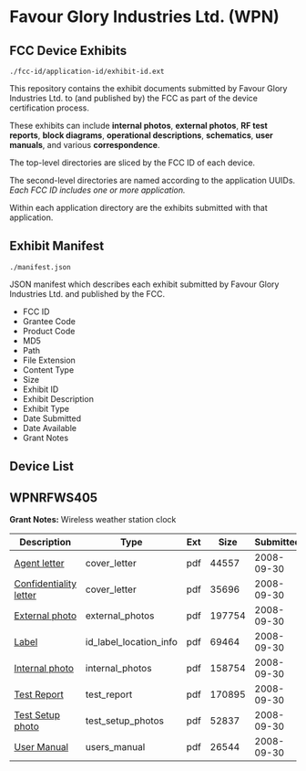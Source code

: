 # Favour Glory Industries Ltd. (WPN)
## FCC Device Exhibits

```
./fcc-id/application-id/exhibit-id.ext
```

This repository contains the exhibit documents submitted by Favour Glory Industries Ltd. to (and published by) the FCC as part of the device certification process.

These exhibits can include **internal photos**, **external photos**, **RF test reports**, **block diagrams**, **operational descriptions**, **schematics**, **user manuals**, and various **correspondence**.

The top-level directories are sliced by the FCC ID of each device.

The second-level directories are named according to the application UUIDs. *Each FCC ID includes one or more application.*

Within each application directory are the exhibits submitted with that application. 

## Exhibit Manifest

```
./manifest.json
```

JSON manifest which describes each exhibit submitted by Favour Glory Industries Ltd. and published by the FCC.

- FCC ID
- Grantee Code
- Product Code
- MD5
- Path
- File Extension
- Content Type
- Size
- Exhibit ID
- Exhibit Description
- Exhibit Type
- Date Submitted
- Date Available
- Grant Notes

## Device List
## WPNRFWS405
**Grant Notes:** Wireless weather station clock

| Description | Type | Ext | Size | Submitted | Available |
| ----------- | ---- | --- | ---- | --------- | --------- |
| [Agent letter](WPNRFWS405/dd52378ccb4c6f36c43988c19f194c22/1008829.pdf) | cover_letter | pdf | 44557 | 2008-09-30 | 2008-09-30 |
| [Confidentiality letter](WPNRFWS405/dd52378ccb4c6f36c43988c19f194c22/1008830.pdf) | cover_letter | pdf | 35696 | 2008-09-30 | 2008-09-30 |
| [External photo](WPNRFWS405/dd52378ccb4c6f36c43988c19f194c22/1008831.pdf) | external_photos | pdf | 197754 | 2008-09-30 | 2008-09-30 |
| [Label](WPNRFWS405/dd52378ccb4c6f36c43988c19f194c22/1008832.pdf) | id_label_location_info | pdf | 69464 | 2008-09-30 | 2008-09-30 |
| [Internal photo](WPNRFWS405/dd52378ccb4c6f36c43988c19f194c22/1008833.pdf) | internal_photos | pdf | 158754 | 2008-09-30 | 2008-09-30 |
| [Test Report](WPNRFWS405/dd52378ccb4c6f36c43988c19f194c22/1008836.pdf) | test_report | pdf | 170895 | 2008-09-30 | 2008-09-30 |
| [Test Setup photo](WPNRFWS405/dd52378ccb4c6f36c43988c19f194c22/1008837.pdf) | test_setup_photos | pdf | 52837 | 2008-09-30 | 2008-09-30 |
| [User Manual](WPNRFWS405/dd52378ccb4c6f36c43988c19f194c22/1008838.pdf) | users_manual | pdf | 26544 | 2008-09-30 | 2008-09-30 |

